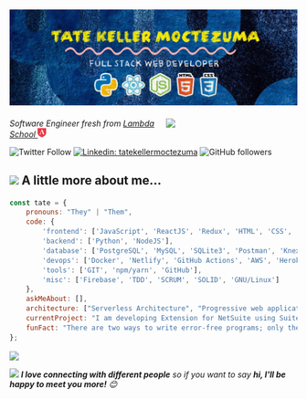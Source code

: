 

<!--
**tatek1993/tatek1993** is a ✨ _special_ ✨ repository because its `README.md` (this file) appears on your GitHub profile.

Here are some ideas to get you started:

- 🔭 I’m currently working on ...
- 🌱 I’m currently learning ...
- 👯 I’m looking to collaborate on ...
- 🤔 I’m looking for help with ...
- 💬 Ask me about ...
- 📫 How to reach me: ...
- 😄 Pronouns: ...
- ⚡ Fun fact: ...
-->

<h2><img src="githubbanner.jpg"/></h2>
<img align='right' src="https://media.giphy.com/media/JmgQ0FP3vEcHPKcxVl/source.gif" width="230">
<p><em>Software Engineer fresh from <a href="https://lambdaschool.com/">Lambda School </a><img src="lambda.png" width="15"> 
</em></p>

![Twitter Follow](https://img.shields.io/twitter/follow/MoctezumaTate?label=Follow)
[![Linkedin: tatekellermoctezuma](https://img.shields.io/badge/-Tate-blue?style=flat-square&logo=Linkedin&logoColor=white&link=https://www.linkedin.com/in/tate-keller-moctezuma/)](https://www.linkedin.com/in/tate-keller-moctezuma/)
![GitHub followers](https://img.shields.io/github/followers/tatek1993?label=Follow&style=social)



## <img src="https://media.giphy.com/media/iIGT8Y1rOYhBpdHh1C/source.gif" width="70"> A little more about me...  

```javascript
const tate = {
    pronouns: "They" | "Them",
    code: {
        'frontend': ['JavaScript', 'ReactJS', 'Redux', 'HTML', 'CSS', 'Boostrap', 'Reactstrap', 'MaterialUI', 'LESS/SASS',],
        'backend': ['Python', 'NodeJS'],
        'database': ['PostgreSQL', 'MySQL', 'SQLite3', 'Postman', 'Knex.JS', 'Express'],
        'devops': ['Docker', 'Netlify', 'GitHub Actions', 'AWS', 'Heroku'],
        'tools': ['GIT', 'npm/yarn', 'GitHub'],
        'misc': ['Firebase', 'TDD', 'SCRUM', 'SOLID', 'GNU/Linux']
    },
    askMeAbout: [],
    architecture: ["Serverless Architecture", "Progressive web applications", "Single page applications"],
    currentProject: "I am developing Extension for NetSuite using SuiteScript2.0",
    funFact: "There are two ways to write error-free programs; only the third one works"
};
```
<img align='center' src="https://media.giphy.com/media/Q8b8bhMBsoLwju6xbK/source.gif" width="230">


<img src="https://media.giphy.com/media/dyAnngHb30dDdiaW3x/source.gif" width="80"> <em><b>I love connecting with different people</b> so if you want to say <b>hi, I'll be happy to meet you more!</b> 😊</em>